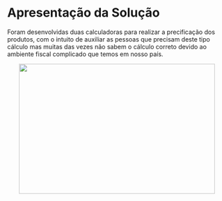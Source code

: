 # Apresentação da Solução

Foram desenvolvidas duas calculadoras para realizar a precificação dos produtos, com o intuito de auxiliar as pessoas que precisam deste tipo cálculo mas muitas das vezes não sabem o cálculo correto devido ao ambiente fiscal complicado que temos em nosso país.

<p align="center">
    <img width="450" height="300" src="C:\Users\vivia\OneDrive\Área de Trabalho\pmv-ads-2022-1-e1-proj-web-t1-simples-conta\src\frontend\vídeo\Simples Conta - Google Chrome 2022-06-26 18-48-05.mp4">
</p>